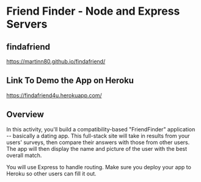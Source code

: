 # Friend Finder - Node and Express Servers

## findafriend
 https://martinn80.github.io/findafriend/
 
## Link To Demo the App on Heroku
https://findafriend4u.herokuapp.com/

## Overview

In this activity, you'll build a compatibility-based "FriendFinder" application -- basically a dating app. This full-stack site will take in results from your users' surveys, then compare their answers with those from other users. The app will then display the name and picture of the user with the best overall match.

You will use Express to handle routing. Make sure you deploy your app to Heroku so other users can fill it out.
